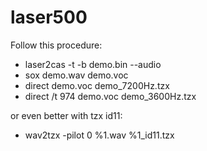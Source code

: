 # laser500

Follow this procedure:

* laser2cas -t -b demo.bin --audio
* sox demo.wav demo.voc
* direct demo.voc demo_7200Hz.tzx
* direct /t 974 demo.voc demo_3600Hz.tzx  

or even better with tzx id11:

* wav2tzx -pilot 0 %1.wav %1_id11.tzx



